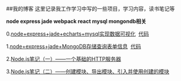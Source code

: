 ##我的博客
  这里记录我工作学习中写的一些项目，学习内容，读书笔记等  
  
  **node express jade webpack react mysql mongondb相关**  
  
  0.[node+express+jade+echarts+mysql实现数据可视化](https://github.com/jiangwenjing/Blog/issues/1)  [代码](https://github.com/jiangwenjing/node/tree/master/charts)
  
  1.[node+express+jade+MongoDB存储查询表单信息](https://github.com/jiangwenjing/Blog/issues/2)  [代码](https://github.com/jiangwenjing/node/tree/master/form)  
  
  2.[Node.js笔记（一）——一个基础的HTTP服务器](https://github.com/jiangwenjing/Blog/issues/3)  
  
  3.[Node.js笔记（二）——创建模块、导出模块、引入并使用创建的模块](https://github.com/jiangwenjing/Blog/issues/4)
  

